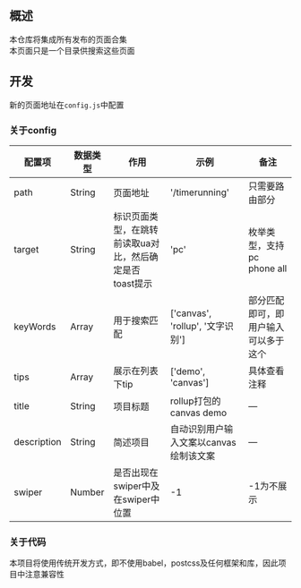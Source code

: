 ## 概述
本仓库将集成所有发布的页面合集  
本页面只是一个目录供搜索这些页面  

## 开发
新的页面地址在`config.js`中配置  

### 关于config
|配置项|数据类型|作用|示例|备注|
|---|---|---|---|---|
|path|String|页面地址|'/timerunning'|只需要路由部分|
|target|String|标识页面类型，在跳转前读取ua对比，然后确定是否toast提示|'pc'|枚举类型，支持pc phone all|
|keyWords|Array|用于搜索匹配|['canvas', 'rollup', '文字识别']|部分匹配即可，即用户输入可以多于这个|
|tips|Array|展示在列表下tip|['demo', 'canvas']|具体查看注释|
|title|String|项目标题|rollup打包的canvas demo|—|
|description|String|简述项目|自动识别用户输入文案以canvas绘制该文案|—|
|swiper|Number|是否出现在swiper中及在swiper中位置|-1|-1为不展示|

### 关于代码
本项目将使用传统开发方式，即不使用babel，postcss及任何框架和库，因此项目中注意兼容性
